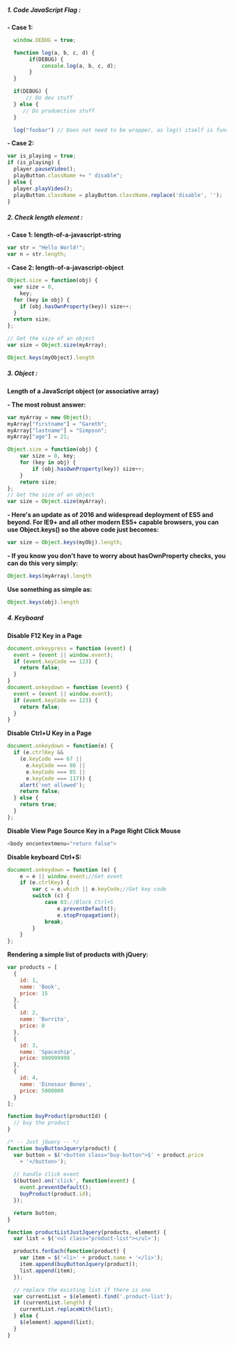 ##### 1. Code JavaScript Flag :

**- Case 1:**
```javascript
  window.DEBUG = true;

  function log(a, b, c, d) {
       if(DEBUG) {
           console.log(a, b, c, d);
       }
  } 

  if(DEBUG) {
      // Do dev stuff
  } else {
     // Do produection stuff
  }

  log("foobar") // Does not need to be wrapper, as log() itself is functional only in debug mode    
```

**- Case 2:** 

```javascript
var is_playing = true;
if (is_playing) {
  player.pauseVideo();
  playButton.className += " disable";
} else {
  player.playVideo();
  playButton.className = playButton.className.replace('disable', '');
}
```     

##### 2. Check length element :

**- Case 1: length-of-a-javascript-string**
```javascript
var str = "Hello World!";
var n = str.length;
```

**- Case 2: length-of-a-javascript-object** 

```javascript
Object.size = function(obj) {
  var size = 0,
    key;
  for (key in obj) {
    if (obj.hasOwnProperty(key)) size++;
  }
  return size;
};

// Get the size of an object
var size = Object.size(myArray);

```     

```javascript
Object.keys(myObject).length
```  


##### 3. Object :

**Length of a JavaScript object (or associative array)**

**- The most robust answer:**
```javascript
var myArray = new Object();
myArray["firstname"] = "Gareth";
myArray["lastname"] = "Simpson";
myArray["age"] = 21;

Object.size = function(obj) {
    var size = 0, key;
    for (key in obj) {
        if (obj.hasOwnProperty(key)) size++;
    }
    return size;
};
// Get the size of an object
var size = Object.size(myArray);
```
**- Here's an update as of 2016 and widespread deployment of ES5 and beyond. For IE9+ and all other modern ES5+ capable browsers, you can use Object.keys() so the above code just becomes:**

```javascript
var size = Object.keys(myObj).length;
```
**- If you know you don't have to worry about hasOwnProperty checks, you can do this very simply:**

```javascript
Object.keys(myArray).length
```

**Use something as simple as:**

```javascript
Object.keys(obj).length
```
##### 4. Keyboard

**Disable F12 Key in a Page**

```javascript
document.onkeypress = function (event) {  
  event = (event || window.event);  
  if (event.keyCode == 123) {  
    return false;  
  }                                                           
}  
document.onkeydown = function (event) {  
  event = (event || window.event);  
  if (event.keyCode == 123) {  
    return false;  
  }  
}
```

**Disable Ctrl+U Key in a Page**

```javascript
document.onkeydown = function(e) {
  if (e.ctrlKey &&
    (e.keyCode === 67 ||
      e.keyCode === 86 ||
      e.keyCode === 85 ||
      e.keyCode === 117)) {
    alert('not allowed');
    return false;
  } else {
    return true;
  }
};
```

**Disable View Page Source Key in a Page Right Click Mouse**

```javascript
<body oncontextmenu="return false">
```

**Disable keyboard Ctrl+S:**

```javascript
document.onkeydown = function (e) {
    e = e || window.event;//Get event
    if (e.ctrlKey) {
        var c = e.which || e.keyCode;//Get key code
        switch (c) {
            case 83://Block Ctrl+S
                e.preventDefault();     
                e.stopPropagation();
            break;
        }
    }
};
```

**Rendering a simple list of products with jQuery:**

```javascript
var products = [
  {
    id: 1,
    name: 'Book',
    price: 15
  },
  {
    id: 2,
    name: 'Burrito',
    price: 8
  },
  {
    id: 3,
    name: 'Spaceship',
    price: 999999999
  },
  {
    id: 4,
    name: 'Dinosaur Bones',
    price: 5000000
  }
];

function buyProduct(productId) {
  // buy the product
}

/* -- Just jQuery -- */
function buyButtonJquery(product) {
  var button = $('<button class="buy-button">$' + product.price
    + '</button>');
  
  // handle click event
  $(button).on('click', function(event) {
    event.preventDefault();
    buyProduct(product.id);
  });

  return button;
}

function productListJustJquery(products, element) {
  var list = $('<ul class="product-list"></ul>');

  products.forEach(function(product) {
    var item = $('<li>' + product.name + '</li>');
    item.append(buyButtonJquery(product));
    list.append(item);
  });

  // replace the existing list if there is one
  var currentList = $(element).find('.product-list');
  if (currentList.length) {
    currentList.replaceWith(list);
  } else {
    $(element).append(list);
  }
}
```
